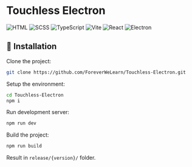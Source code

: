 # Touchless Electron
![HTML](https://img.shields.io/badge/HTML-E34F26?style=for-the-badge&logo=html5&logoColor=white)
![SCSS](https://img.shields.io/badge/SCSS-CC6699?style=for-the-badge&logo=sass&logoColor=white)
![TypeScript](https://img.shields.io/badge/TypeScript-007ACC?style=for-the-badge&logo=typescript&logoColor=white)
![Vite](https://img.shields.io/badge/vite-%23646CFF.svg?style=for-the-badge&logo=vite&logoColor=white)
![React](https://img.shields.io/badge/React-61DAFB?style=for-the-badge&logo=react&logoColor=black)
![Electron](https://img.shields.io/badge/Electron-47848F?style=for-the-badge&logo=electron&logoColor=white)

## 🚀 Installation

Clone the project:

```bash
git clone https://github.com/ForeverWeLearn/Touchless-Electron.git
```

Setup the environment:

```bash
cd Touchless-Electron
npm i
```

Run development server:

```bash
npm run dev
```

Build the project:

```bash
npm run build
```

Result in `release/{version}/` folder.
